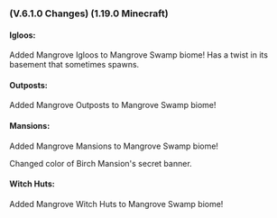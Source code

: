### **(V.6.1.0 Changes) (1.19.0 Minecraft)**

#### Igloos:
Added Mangrove Igloos to Mangrove Swamp biome! Has a twist in its basement that sometimes spawns.

#### Outposts:
Added Mangrove Outposts to Mangrove Swamp biome!

#### Mansions:
Added Mangrove Mansions to Mangrove Swamp biome!

Changed color of Birch Mansion's secret banner.

#### Witch Huts:
Added Mangrove Witch Huts to Mangrove Swamp biome! 
